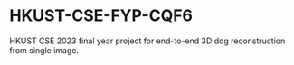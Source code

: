 # HKUST-CSE-FYP-CQF6
HKUST CSE 2023 final year project for end-to-end 3D dog reconstruction from single image.
